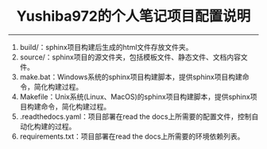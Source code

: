 # <center>Yushiba972的个人笔记项目配置说明<center>

------------------------------------------------------------------------


1. build/：sphinx项目构建后生成的html文件存放文件夹。
1. source/：sphinx项目的源文件夹，包括模板文件、静态文件、文档内容文件。
1. make.bat：Windows系统的sphinx项目构建脚本，提供sphinx项目构建命令，简化构建过程。
1. Makefile：Unix系统(Linux、MacOS)的sphinx项目构建脚本，提供sphinx项目构建命令，简化构建过程。
1. .readthedocs.yaml：项目部署在read the docs上所需要的配置文件，控制自动化构建的过程。
1. requirements.txt：项目部署在read the docs上所需要的环境依赖列表。
